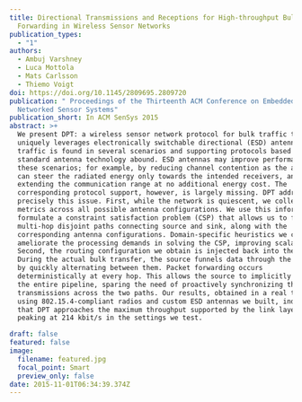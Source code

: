 ```yaml
---
title: Directional Transmissions and Receptions for High-throughput Bulk
  Forwarding in Wireless Sensor Networks
publication_types:
  - "1"
authors:
  - Ambuj Varshney
  - Luca Mottola
  - Mats Carlsson
  - Thiemo Voigt
doi: https://doi.org/10.1145/2809695.2809720
publication: " Proceedings of the Thirteenth ACM Conference on Embedded
  Networked Sensor Systems"
publication_short: In ACM SenSys 2015
abstract: >+
  We present DPT: a wireless sensor network protocol for bulk traffic that
  uniquely leverages electronically switchable directional (ESD) antennas. Bulk
  traffic is found in several scenarios and supporting protocols based on
  standard antenna technology abound. ESD antennas may improve performance in
  these scenarios; for example, by reducing channel contention as the antenna
  can steer the radiated energy only towards the intended receivers, and by
  extending the communication range at no additional energy cost. The
  corresponding protocol support, however, is largely missing. DPT addresses
  precisely this issue. First, while the network is quiescent, we collect link
  metrics across all possible antenna configurations. We use this information to
  formulate a constraint satisfaction problem (CSP) that allows us to find two
  multi-hop disjoint paths connecting source and sink, along with the
  corresponding antenna configurations. Domain-specific heuristics we conceive
  ameliorate the processing demands in solving the CSP, improving scalability.
  Second, the routing configuration we obtain is injected back into the network.
  During the actual bulk transfer, the source funnels data through the two paths
  by quickly alternating between them. Packet forwarding occurs
  deterministically at every hop. This allows the source to implicitly "clock"
  the entire pipeline, sparing the need of proactively synchronizing the
  transmissions across the two paths. Our results, obtained in a real testbed
  using 802.15.4-compliant radios and custom ESD antennas we built, indicate
  that DPT approaches the maximum throughput supported by the link layer,
  peaking at 214 kbit/s in the settings we test.

draft: false
featured: false
image:
  filename: featured.jpg
  focal_point: Smart
  preview_only: false
date: 2015-11-01T06:34:39.374Z
---
```

